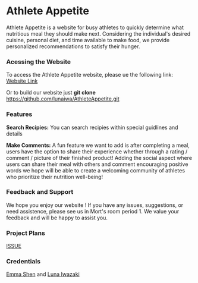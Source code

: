 # Athlete Appetite

Athlete Appetite is a website for busy athletes to quickly determine what nutritious meal they should make next. Considering the individual's desired cuisine, personal diet, and time available to make food, we provide personalized recommendations to satisfy their hunger.

### Acessing the Website

To access the Athlete Appetite website, please ue the following link: [Website Link](https://lunaiwa.github.io/AthleteAppetite/)

Or to build our website just **git clone** https://github.com/lunaiwa/AthleteAppetite.git

### Features

**Search Recipies:** You can search recipies within special guidlines and details

**Make Comments:** A fun feature we want to add is after completing a meal, users have the option to share their experience whether through a rating / comment / picture of their finished product! Adding the social aspect where users can share their meal with others and comment encouraging positive words we hope will be able to create a welcoming community of athletes who prioritize their nutrition well-being!

### Feedback and Support

We hope you enjoy our website ! If you have any issues, suggestions, or need assistence, please see us in Mort's room period 1. We value your feedback and will be happy to assist you.

### Project Plans

[ISSUE](https://github.com/e-shen2022/APCS_Blog/issues/53#issuecomment-1707610429)

### Credentials

[Emma Shen](https://github.com/e-shen2022) and [Luna Iwazaki](https://github.com/lunaiwa)

